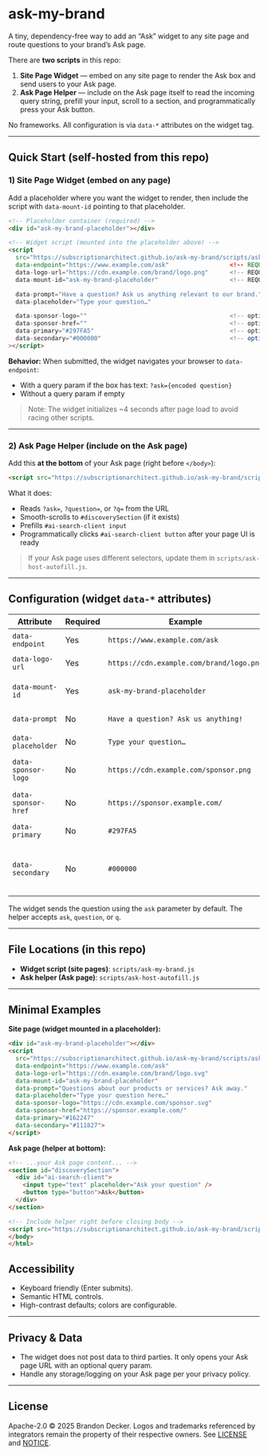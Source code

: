 # ask-my-brand

A tiny, dependency-free way to add an “Ask” widget to any site page and route questions to your brand’s Ask page.

There are **two scripts** in this repo:

1. **Site Page Widget** — embed on any site page to render the Ask box and send users to your Ask page.
2. **Ask Page Helper** — include on the Ask page itself to read the incoming query string, prefill your input, scroll to a section, and programmatically press your Ask button.

No frameworks. All configuration is via `data-*` attributes on the widget tag.

---

## Quick Start (self-hosted from this repo)


### 1) Site Page Widget (embed on any page)

Add a placeholder where you want the widget to render, then include the script with `data-mount-id` pointing to that placeholder.

```html
<!-- Placeholder container (required) -->
<div id="ask-my-brand-placeholder"></div>

<!-- Widget script (mounted into the placeholder above) -->
<script
  src="https://subscriptionarchitect.github.io/ask-my-brand/scripts/ask-my-brand.js"
  data-endpoint="https://www.example.com/ask"                 <!-- REQUIRED: your Ask page URL -->
  data-logo-url="https://cdn.example.com/brand/logo.png"      <!-- REQUIRED: your brand logo -->
  data-mount-id="ask-my-brand-placeholder"                    <!-- REQUIRED: ID of the placeholder container -->

  data-prompt="Have a question? Ask us anything relevant to our brand."
  data-placeholder="Type your question…"

  data-sponsor-logo=""                                        <!-- optional -->
  data-sponsor-href=""                                        <!-- optional: make sponsor logo clickable -->
  data-primary="#297FA5"                                      <!-- optional -->
  data-secondary="#000000"                                    <!-- optional (default is black) -->
></script>
```

**Behavior:** When submitted, the widget navigates your browser to `data-endpoint`:

* With a query param if the box has text: `?ask={encoded question}`
* Without a query param if empty

> Note: The widget initializes ~4 seconds after page load to avoid racing other scripts.

---

### 2) Ask Page Helper (include on the Ask page)

Add this **at the bottom** of your Ask page (right before `</body>`):

```html
<script src="https://subscriptionarchitect.github.io/ask-my-brand/scripts/ask-host-autofill.js"></script>
```

What it does:

* Reads `?ask=`, `?question=`, or `?q=` from the URL
* Smooth-scrolls to `#discoverySection` (if it exists)
* Prefills `#ai-search-client input`
* Programmatically clicks `#ai-search-client button` after your page UI is ready

> If your Ask page uses different selectors, update them in `scripts/ask-host-autofill.js`.

---

## Configuration (widget `data-*` attributes)

| Attribute           | Required | Example                                  | Notes                                                                                      |
| ------------------- | -------- | ---------------------------------------- | ------------------------------------------------------------------------------------------ |
| `data-endpoint`     | Yes      | `https://www.example.com/ask`            | Absolute URL to your Ask destination page.                                                 |
| `data-logo-url`     | Yes      | `https://cdn.example.com/brand/logo.png` | Brand logo shown in the widget header.                                                     |
| `data-mount-id`     | Yes      | `ask-my-brand-placeholder`               | **ID** of the placeholder element to mount into.                                           |
| `data-prompt`       | No       | `Have a question? Ask us anything!`      | Short message in the widget body.                                                          |
| `data-placeholder`  | No       | `Type your question…`                    | Input placeholder text.                                                                    |
| `data-sponsor-logo` | No       | `https://cdn.example.com/sponsor.png`    | Sponsor image in the header; leave blank to hide.                                          |
| `data-sponsor-href` | No       | `https://sponsor.example.com/`           | Makes the sponsor logo a hyperlink (opens in a new tab).                                   |
| `data-primary`      | No       | `#297FA5`                                | Primary color for border/header/button.                                                    |
| `data-secondary`    | No       | `#000000`                                | Secondary/accent color (used for “Ask” badge text + AI bubble text). Default is **black**. |

The widget sends the question using the `ask` parameter by default. The helper accepts `ask`, `question`, or `q`.

---

## File Locations (in this repo)

* **Widget script (site pages)**: `scripts/ask-my-brand.js`
* **Ask helper (Ask page)**: `scripts/ask-host-autofill.js`

---

## Minimal Examples

**Site page (widget mounted in a placeholder):**

```html
<div id="ask-my-brand-placeholder"></div>
<script
  src="https://subscriptionarchitect.github.io/ask-my-brand/scripts/ask-my-brand.js"
  data-endpoint="https://www.example.com/ask"
  data-logo-url="https://cdn.example.com/brand/logo.svg"
  data-mount-id="ask-my-brand-placeholder"
  data-prompt="Questions about our products or services? Ask away."
  data-placeholder="Type your question here…"
  data-sponsor-logo="https://cdn.example.com/sponsor.svg"
  data-sponsor-href="https://sponsor.example.com/"
  data-primary="#162247"
  data-secondary="#111827">
</script>
```

**Ask page (helper at bottom):**

```html
<!-- ...your Ask page content... -->
<section id="discoverySection">
  <div id="ai-search-client">
    <input type="text" placeholder="Ask your question" />
    <button type="button">Ask</button>
  </div>
</section>

<!-- Include helper right before closing body -->
<script src="https://subscriptionarchitect.github.io/ask-my-brand/scripts/ask-host-autofill.js"></script>
</body>
</html>
```

## Accessibility

* Keyboard friendly (Enter submits).
* Semantic HTML controls.
* High-contrast defaults; colors are configurable.

---

## Privacy & Data

* The widget does not post data to third parties. It only opens your Ask page URL with an optional query param.
* Handle any storage/logging on your Ask page per your privacy policy.

---

## License

Apache-2.0 © 2025 Brandon Decker.
Logos and trademarks referenced by integrators remain the property of their respective owners. See [LICENSE](./LICENSE) and [NOTICE](./NOTICE).
